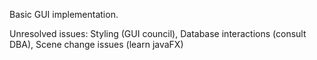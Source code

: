 Basic GUI implementation.

Unresolved issues:
  Styling (GUI council),
  Database interactions (consult DBA),
  Scene change issues (learn javaFX)
